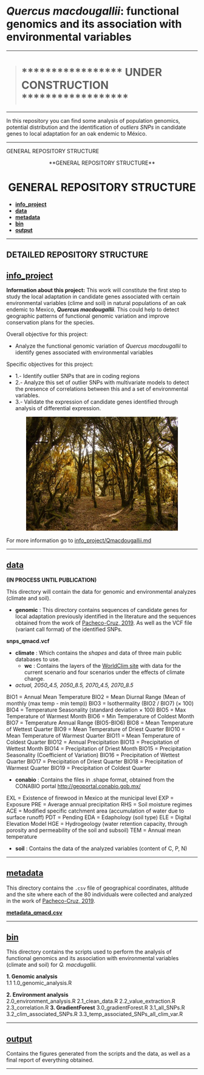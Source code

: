 # *Quercus macdougallii*: functional genomics and its association with environmental variables
---
> # ***************** **UNDER CONSTRUCTION** ******************
---

In this repository you can find some analysis of population genomics, potential distribution and the identification of *outliers SNPs* in candidate genes to local adaptation for an oak endemic to México.

---
<p center> GENERAL REPOSITORY STRUCTURE 
</p>

<P ALIGN=center> **GENERAL REPOSITORY STRUCTURE**
  
<H1 align=center> GENERAL REPOSITORY STRUCTURE
</H1>  
  

- [**info_project**](/info_project)
- [**data**](/data)
- [**metadata**](/metadata)
- [**bin**](/bin)
- [**output**](/output)


---

##  DETAILED REPOSITORY STRUCTURE 

## [info_project](/info_project)  


**Information about this project:** This work will constitute the first step to study the local adaptation in candidate genes associated with certain environmental variables (clime and soil) in natural populations of an oak endemic to Mexico, **_Quercus macdougallii_**. This could help to detect geographic patterns of functional genomic variation and improve conservation plans for the species. 



  Overall objective for this project: 
  - Analyze the functional genomic variation of *Quercus macdougallii* to identify genes associated with environmental variables
  
  Specific objectives for this project:
  - 1.- Identify outlier SNPs that are in coding regions
  - 2.- Analyze this set of outlier SNPs with multivariate models to detect the presence of correlations between this and a set of environmental variables.
  - 3.- Validate the expression of candidate genes identified through analysis of differential expression.

<p align="center">

<img src="info_project/Pozuelos_Arbol-sacrificio_sagrado.jpg" width="400"/>

</p>
<p align="center">

For more information go to [info_project/Qmacdougallii.md](/info_project/Qmacdougallii.md)

---
## [**data**](/data) 

**(IN PROCESS UNTIL PUBLICATION)**

This directory will contain the data for genomic and environmental analyzes (climate and soil). 

 - **genomic** : This directory contains sequences of candidate genes for local adaptation previously identified in the literature and the sequences obtained from the work of [Pacheco-Cruz, 2019](http://oreon.dgbiblio.unam.mx/F/X3YHJ1BNV7S4YYHEPDPIIA1S4GF2I5UGQMS61QGRFB4AHKPCJ7-04791?func=full-set-set&set_number=023823&set_entry=000002&format=999). As well as the VCF file (variant call format) of the identified SNPs.
 
**snps_qmacd.vcf**


 - **climate** : Which contains the *shapes* and data of three main public databases to use.
    - **wc** : Contains the layers of the [WorldClim site](https://www.worldclim.org/) with data for the current scenario and four scenarios under the effects of climate change.
- *actual, 2050_4.5, 2050_8.5, 2070_4.5, 2070_8.5*
        
BIO1 = Annual Mean Temperature
BIO2 = Mean Diurnal Range (Mean of monthly (max temp - min temp))
BIO3 = Isothermality (BIO2 / BIO7) (× 100)
BIO4 = Temperature Seasonality (standard deviation × 100)
BIO5 = Max Temperature of Warmest Month
BIO6 = Min Temperature of Coldest Month
BIO7 = Temperature Annual Range (BIO5-BIO6)
BIO8 = Mean Temperature of Wettest Quarter
BIO9 = Mean Temperature of Driest Quarter
BIO10 = Mean Temperature of Warmest Quarter
BIO11 = Mean Temperature of Coldest Quarter
BIO12 = Annual Precipitation
BIO13 = Precipitation of Wettest Month
BIO14 = Precipitation of Driest Month
BIO15 = Precipitation Seasonality (Coefficient of Variation)
BIO16 = Precipitation of Wettest Quarter
BIO17 = Precipitation of Driest Quarter
BIO18 = Precipitation of Warmest Quarter
BIO19 = Precipitation of Coldest Quarter
     
- **conabio** : Contains the files in .shape format, obtained from the CONABIO portal http://geoportal.conabio.gob.mx/

EXL = Existence of firewood in Mexico at the municipal level
EXP = Exposure
PRE = Average annual precipitation
RHS = Soil moisture regimes
ACE = Modified specific catchment area (accumulation of water due to surface runoff)
PDT = Pending
EDA = Edaphology (soil type)
ELE = Digital Elevation Model
HGE = Hydrogeology (water retention capacity, through porosity and permeability of the soil and subsoil)
TEM = Annual mean temperature
 
 - **soil**    : Contains the data of the analyzed variables (content of C, P, N)


---        
## [**metadata**](/metadata)

This directory contains the `.csv` file of geographical coordinates, altitude and the site where each of the 80 individuals were collected and analyzed in the work of [Pacheco-Cruz, 2019](http://oreon.dgbiblio.unam.mx/F/X3YHJ1BNV7S4YYHEPDPIIA1S4GF2I5UGQMS61QGRFB4AHKPCJ7-04791?func=full-set-set&set_number=023823&set_entry=000002&format=999).

[**metadata_qmacd.csv**](/metadata/ind_qmacd.csv)

---


## [**bin**](/bin)

This directory contains the scripts used to perform the analysis of functional genomics and its association with environmental variables (climate and soil) for *Q. macdugallii*.

**1. Genomic analysis** <br> 1.1
1.0_genomic_analysis.R

**2. Environment analysis**  
2.0_environment_analysis.R
2.1_clean_data.R
2.2_value_extraction.R
2.3_correlation.R
**3. GradientForest**
3.0_gradientForest.R
3.1_all_SNPs.R
3.2_clim_associated_SNPs.R
3.3_temp_associated_SNPs_all_clim_var.R

---


## [**output**](/output)

Contains the figures generated from the scripts and the data, as well as a final report of everything obtained.

---

  
